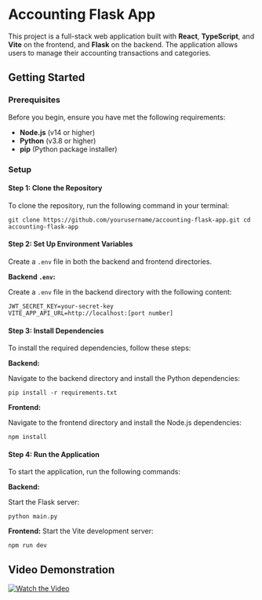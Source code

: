 # Accounting Flask App

This project is a full-stack web application built with **React**, **TypeScript**, and **Vite** on the frontend, and **Flask** on the backend. The application allows users to manage their accounting transactions and categories.

## Getting Started

### Prerequisites

Before you begin, ensure you have met the following requirements:

- **Node.js** (v14 or higher)
- **Python** (v3.8 or higher)
- **pip** (Python package installer)

### Setup

#### Step 1: Clone the Repository

To clone the repository, run the following command in your terminal:

```
git clone https://github.com/yourusername/accounting-flask-app.git cd accounting-flask-app
```

#### Step 2: Set Up Environment Variables

Create a `.env` file in both the backend and frontend directories.

**Backend `.env`:**

Create a `.env` file in the backend directory with the following content:

```
JWT_SECRET_KEY=your-secret-key
VITE_APP_API_URL=http://localhost:[port number]
```

#### Step 3: Install Dependencies

To install the required dependencies, follow these steps:

**Backend:**

Navigate to the backend directory and install the Python dependencies:
```
pip install -r requirements.txt
```


**Frontend:**

Navigate to the frontend directory and install the Node.js dependencies:
```
npm install
```

#### Step 4: Run the Application

To start the application, run the following commands:

**Backend:**

Start the Flask server:
```
python main.py 
```

**Frontend:**
Start the Vite development server:
```
npm run dev
```

## Video Demonstration

[![Watch the Video](https://img.youtube.com/vi/your-video-id/hqdefault.jpg)](https://streamable.com/bp6fjk)
